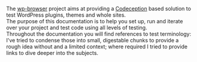 The [wp-browser](https://github.com/lucatume/wp-browser "lucatume/wp-browser · GitHub") project aims at providing a [Codeception](http://codeception.com/ "Codeception - BDD-style PHP testing.") based solution to test WordPress plugins, themes and whole sites.   
The purpose of this documentation is to help you set up, run and iterate over your project and test code using all levels of testing.  
Throughout the documentation you will find references to test terminology: I've tried to condense those into small, digestable chunks to provide a rough idea without and a limited context; where required I tried to provide links to dive deeper into the subjects.  
